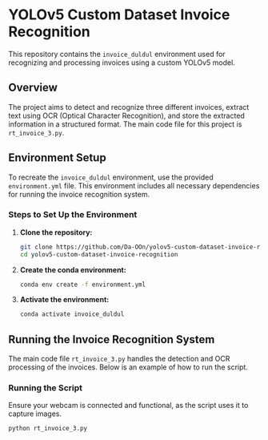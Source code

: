 # YOLOv5 Custom Dataset Invoice Recognition

This repository contains the `invoice_duldul` environment used for recognizing and processing invoices using a custom YOLOv5 model.

## Overview

The project aims to detect and recognize three different invoices, extract text using OCR (Optical Character Recognition), and store the extracted information in a structured format. The main code file for this project is `rt_invoice_3.py`.

## Environment Setup

To recreate the `invoice_duldul` environment, use the provided `environment.yml` file. This environment includes all necessary dependencies for running the invoice recognition system.

### Steps to Set Up the Environment

1. **Clone the repository:**

    ```bash
    git clone https://github.com/Da-OOn/yolov5-custom-dataset-invoice-recognition.git
    cd yolov5-custom-dataset-invoice-recognition
    ```

2. **Create the conda environment:**

    ```bash
    conda env create -f environment.yml
    ```

3. **Activate the environment:**

    ```bash
    conda activate invoice_duldul
    ```

## Running the Invoice Recognition System

The main code file `rt_invoice_3.py` handles the detection and OCR processing of the invoices. Below is an example of how to run the script.

### Running the Script

Ensure your webcam is connected and functional, as the script uses it to capture images.

```bash
python rt_invoice_3.py
